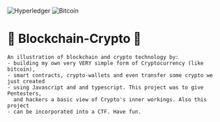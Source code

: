 ![Hyperledger](https://img.shields.io/badge/hyperledger-2F3134?style=for-the-badge&logo=hyperledger&logoColor=white) ![Bitcoin](https://img.shields.io/badge/Bitcoin-000?style=for-the-badge&logo=bitcoin&logoColor=white)
# 🚀 Blockchain-Crypto 🚀
    An illustration of blockchain and crypto technology by:
    - building my own very VERY simple form of Cryptocurrency (like bitcoin), 
    - smart contracts, crypto-wallets and even transfer some crypto we just created  
    - using Javascript and and typescript. This project was to give Pentesters,
      and hackers a basic view of Crypto's inner workings. Also this project
    - can be incorporated into a CTF. Have fun.
